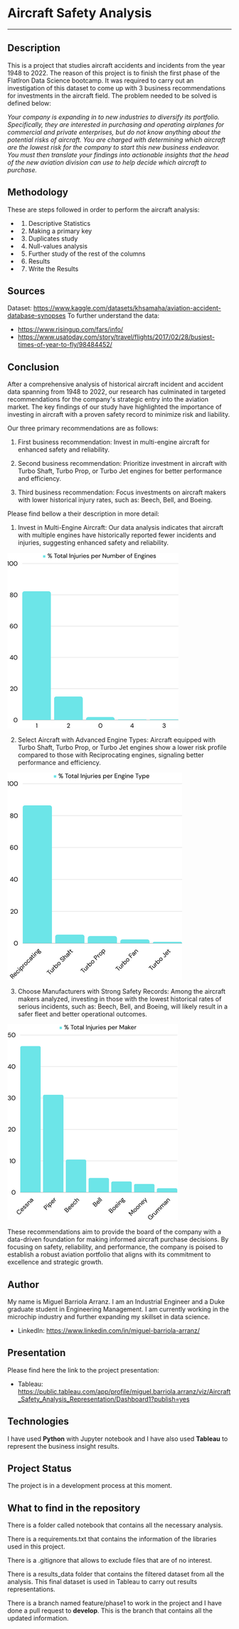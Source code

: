 # Aircraft Safety Analysis

-------------------------------------------

## Description

This is a project that studies aircraft accidents and incidents from the year 1948 to 2022. The reason of this project is to finish the first phase of the FlatIron Data Science bootcamp. It was required to carry out an investigation of this dataset to come up with 3 business recommendations for investments in the aircraft field. The problem needed to be solved is defined below:

*Your company is expanding in to new industries to diversify its portfolio. Specifically, they are interested in purchasing and operating airplanes for commercial and private enterprises, but do not know anything about the potential risks of aircraft. You are charged with determining which aircraft are the lowest risk for the company to start this new business endeavor. You must then translate your findings into actionable insights that the head of the new aviation division can use to help decide which aircraft to purchase.*

## Methodology

These are steps followed in order to perform the aircraft analysis:
- 1. Descriptive Statistics
- 2. Making a primary key
- 3. Duplicates study
- 4. Null-values analysis
- 5. Further study of the rest of the columns
- 6. Results
- 7. Write the Results

## Sources

Dataset: https://www.kaggle.com/datasets/khsamaha/aviation-accident-database-synopses
To further understand the data: 
- https://www.risingup.com/fars/info/  
- https://www.usatoday.com/story/travel/flights/2017/02/28/busiest-times-of-year-to-fly/98484452/


## Conclusion

After a comprehensive analysis of historical aircraft incident and accident data spanning from 1948 to 2022, our research has culminated in targeted recommendations for the company's strategic entry into the aviation market. The key findings of our study have highlighted the importance of investing in aircraft with a proven safety record to minimize risk and liability.

Our three primary recommendations are as follows:

1. First business recommendation: Invest in multi-engine aircraft for enhanced safety and reliability.

2. Second business recommendation: Prioritize investment in aircraft with Turbo Shaft, Turbo Prop, or Turbo Jet engines for better performance and efficiency.

3. Third business recommendation: Focus investments on aircraft makers with lower historical injury rates, such as: Beech, Bell, and Boeing.

Please find bellow a their description in more detail:

1. Invest in Multi-Engine Aircraft: Our data analysis indicates that aircraft with multiple engines have historically reported fewer incidents and injuries, suggesting enhanced safety and reliability.

![Business Recommendation 1](/visualizations/Business_Recommendation_1.png)

2. Select Aircraft with Advanced Engine Types: Aircraft equipped with Turbo Shaft, Turbo Prop, or Turbo Jet engines show a lower risk profile compared to those with Reciprocating engines, signaling better performance and efficiency.

![Business Recommendation 2](/visualizations/Business_Recommendation_2.png)

3. Choose Manufacturers with Strong Safety Records: Among the aircraft makers analyzed, investing in those with the lowest historical rates of serious incidents, such as: Beech, Bell, and Boeing, will likely result in a safer fleet and better operational outcomes.

![Business Recommendation 3](/visualizations/Business_Recommendation_3.png)

These recommendations aim to provide the board of the company with a data-driven foundation for making informed aircraft purchase decisions. By focusing on safety, reliability, and performance, the company is poised to establish a robust aviation portfolio that aligns with its commitment to excellence and strategic growth.

## Author

My name is Miguel Barriola Arranz. I am an Industrial Engineer and a Duke graduate student in Engineering Management. 
I am currently working in the microchip industry and further expanding my skillset in data science. 

- LinkedIn: https://www.linkedin.com/in/miguel-barriola-arranz/

## Presentation

Please find here the link to the project presentation: 
- Tableau: https://public.tableau.com/app/profile/miguel.barriola.arranz/viz/Aircraft_Safety_Analysis_Representation/Dashboard1?publish=yes

## Technologies

I have used **Python** with Jupyter notebook and I have also used **Tableau** to represent the business insight results.

## Project Status

The project is in a development process at this moment. 

## What to find in the repository

There is a folder called notebook that contains all the necessary analysis.

There is a requirements.txt that contains the information of the libraries used in this project.

There is a .gitignore that allows to exclude files that are of no interest.

There is a results_data folder that contains the filtered dataset from all the analysis. This final dataset is used in Tableau to carry out results representations. 

There is a branch named feature/phase1 to work in the project and I have done a pull request to **develop**. This is the branch that contains all the updated information.


